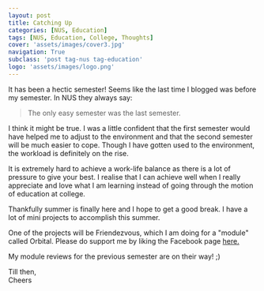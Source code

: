 ```yaml
---
layout: post
title: Catching Up
categories: [NUS, Education]
tags: [NUS, Education, College, Thoughts]
cover: 'assets/images/cover3.jpg'
navigation: True
subclass: 'post tag-nus tag-education'
logo: 'assets/images/logo.png'
---
```


It has been a hectic semester! Seems like the last time I blogged was before my semester. In NUS they always say:

> The only easy semester was the last semester.

I think it might be true. I was a little confident that the first semester would have helped me to adjust to the environment and that the second semester will be much easier to cope. Though I have gotten used to the environment, the workload is definitely on the rise.

It is extremely hard to achieve a work-life balance as there is a lot of pressure to give your best. I realise that I can achieve well when I really appreciate and love what I am learning instead of going through the motion of education at college.

Thankfully summer is finally here and I hope to get a good break. I have a lot of mini projects to accomplish this summer. 

One of the projects will be Friendezvous, which I am doing for a "module" called Orbital. Please do support me by liking the Facebook page <a href="www.fb.com/ProjectFriendezvous">here.</a>

My module reviews for the previous semester are on their way! ;)

Till then,<br>
Cheers